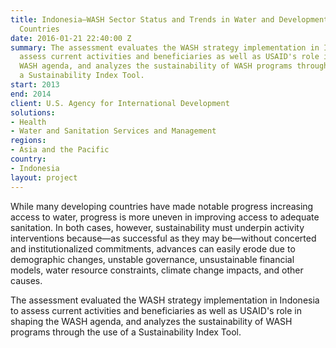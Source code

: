 ```yaml
---
title: Indonesia—WASH Sector Status and Trends in Water and Development Strategy Priority
  Countries
date: 2016-01-21 22:40:00 Z
summary: The assessment evaluates the WASH strategy implementation in Indonesia to
  assess current activities and beneficiaries as well as USAID's role in shaping the
  WASH agenda, and analyzes the sustainability of WASH programs through the use of
  a Sustainability Index Tool.
start: 2013
end: 2014
client: U.S. Agency for International Development
solutions:
- Health
- Water and Sanitation Services and Management
regions:
- Asia and the Pacific
country:
- Indonesia
layout: project
---
```


While many developing countries have made notable progress increasing access to water, progress is more uneven in improving access to adequate sanitation. In both cases, however, sustainability must underpin activity interventions because—as successful as they may be—without concerted and institutionalized commitments, advances can easily erode due to demographic changes, unstable governance, unsustainable financial models, water resource constraints, climate change impacts, and other causes.

The assessment evaluated the WASH strategy implementation in Indonesia to assess current activities and beneficiaries as well as USAID's role in shaping the WASH agenda, and analyzes the sustainability of WASH programs through the use of a Sustainability Index Tool.
